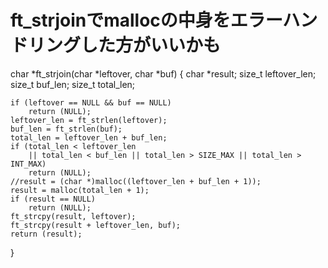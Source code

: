 # ft_strjoinでmallocの中身をエラーハンドリングした方がいいかも

char	*ft_strjoin(char *leftover, char *buf)
{
	char	*result;
	size_t	leftover_len;
	size_t	buf_len;
	size_t	total_len;

	if (leftover == NULL && buf == NULL)
		return (NULL);
	leftover_len = ft_strlen(leftover);
	buf_len = ft_strlen(buf);
	total_len = leftover_len + buf_len;
	if (total_len < leftover_len
		|| total_len < buf_len || total_len > SIZE_MAX || total_len > INT_MAX)
		return (NULL);
	//result = (char *)malloc((leftover_len + buf_len + 1));
	result = malloc(total_len + 1);
	if (result == NULL)
		return (NULL);
	ft_strcpy(result, leftover);
	ft_strcpy(result + leftover_len, buf);
	return (result);
}
